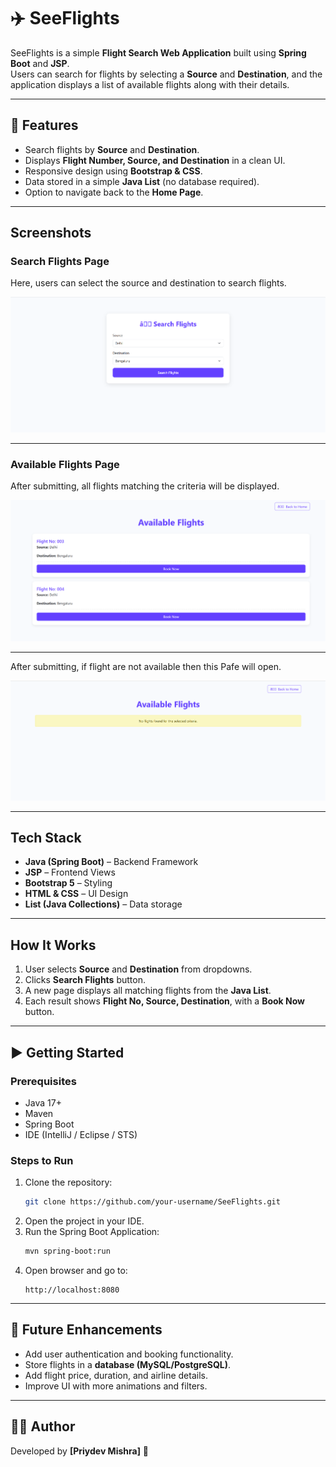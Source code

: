 # ✈️ SeeFlights

SeeFlights is a simple **Flight Search Web Application** built using **Spring Boot** and **JSP**.  
Users can search for flights by selecting a **Source** and **Destination**, and the application displays a list of available flights along with their details.  

---

## 🚀 Features
- Search flights by **Source** and **Destination**.
- Displays **Flight Number, Source, and Destination** in a clean UI.
- Responsive design using **Bootstrap & CSS**.
- Data stored in a simple **Java List** (no database required).
- Option to navigate back to the **Home Page**.

---

## Screenshots

### Search Flights Page
Here, users can select the source and destination to search flights.  

![Search Flights](image1.png)

---

### Available Flights Page
After submitting, all flights matching the criteria will be displayed.  

![Available Flights](image2.png)

---
After submitting, if flight are not available then this Pafe will open.  

![Not Available Flights](image3.png)

---

## Tech Stack
- **Java (Spring Boot)** – Backend Framework
- **JSP** – Frontend Views
- **Bootstrap 5** – Styling
- **HTML & CSS** – UI Design
- **List (Java Collections)** – Data storage

---

## How It Works
1. User selects **Source** and **Destination** from dropdowns.
2. Clicks **Search Flights** button.
3. A new page displays all matching flights from the **Java List**.
4. Each result shows **Flight No, Source, Destination**, with a **Book Now** button.

---

## ▶️ Getting Started

### Prerequisites
- Java 17+
- Maven
- Spring Boot
- IDE (IntelliJ / Eclipse / STS)

### Steps to Run
1. Clone the repository:
   ```bash
   git clone https://github.com/your-username/SeeFlights.git
   ```
2. Open the project in your IDE.
3. Run the Spring Boot Application:
   ```bash
   mvn spring-boot:run
   ```
4. Open browser and go to:
   ```
   http://localhost:8080
   ```

---

## 📌 Future Enhancements
- Add user authentication and booking functionality.
- Store flights in a **database (MySQL/PostgreSQL)**.
- Add flight price, duration, and airline details.
- Improve UI with more animations and filters.

---

## 👨‍💻 Author
Developed by **[Priydev Mishra]** 🚀  
